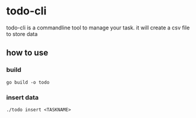 # todo-cli

todo-cli is a commandline tool to manage your task. it will create a csv file to store data


## how to use

### build
```
go build -o todo
```
### insert data
```
./todo insert <TASKNAME>
```

